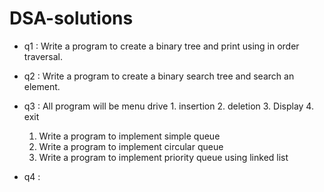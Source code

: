 # DSA-solutions

+ q1 : Write a program to create a binary tree and print using in order traversal.
+ q2 : Write a program to create a binary search tree and search an element.
+ q3 : All program will be menu drive
       1. insertion 
       2. deletion
       3. Display
       4. exit
 
  1.	Write a program to implement simple queue 
  2.	Write a program to implement circular queue
  3.	Write a program to implement priority queue using linked list

+ q4 :
